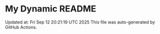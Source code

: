 # My Dynamic README
Updated at: Fri Sep 12 20:21:19 UTC 2025
This file was auto-generated by GitHub Actions.
